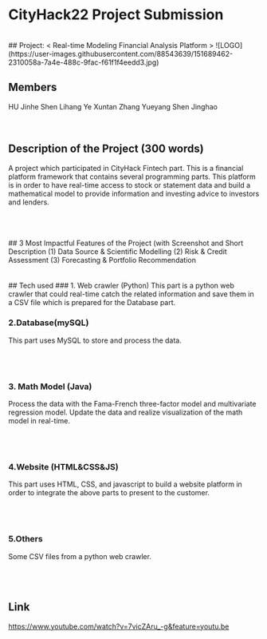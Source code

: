 
# CityHack22 Project Submission
<br/>
## Project: < Real-time Modeling Financial Analysis Platform >
![LOGO](https://user-images.githubusercontent.com/88543639/151689462-2310058a-7a4e-488c-9fac-f61f1f4eedd3.jpg)

## Members
HU Jinhe <Leader>
Shen Lihang
Ye Xuntan
Zhang Yueyang
Shen Jinghao  
<br/>
 <br/>
##  Description of the Project (300 words)
A project which participated in CityHack Fintech part. This is a financial platform framework that contains several programming parts. This platform is in order to have real-time access to stock or statement data and build a mathematical model to provide information and investing advice to investors and lenders.
  
<br/>  
<br/>  
<br/>
## 3 Most Impactful Features of the Project (with Screenshot and Short Description
(1) Data Source & Scientific Modelling
(2) Risk & Credit Assessment
(3) Forecasting & Portfolio Recommendation
  
  
<br/>  
<br/>  
<br/>
## Tech used 
### 1. Web crawler (Python)
This part is a python web crawler that could real-time catch the related information and save them in a CSV file which is prepared for the Database part.
  
   
<br/>  

### 2.Database(mySQL)
This part uses MySQL to store and process the data.  
<br/>  
<br/>
### 3. Math Model (Java)
Process the data with the Fama-French three-factor model and multivariate regression model. Update the data and realize visualization of the math model in real-time.  
<br/>  
<br/>
### 4.Website (HTML&CSS&JS)
This part uses HTML, CSS, and javascript to build a website platform in order to integrate the above parts to present to the customer.  
<br/>  
<br/>
### 5.Others
Some CSV files from a python web crawler.  
<br/>  
<br/>
## Link
  https://www.youtube.com/watch?v=7vicZAru_-g&feature=youtu.be
